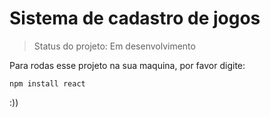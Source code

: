 <h1>Sistema de cadastro de jogos</h1>

>Status do projeto: Em desenvolvimento

Para rodas esse projeto na sua maquina, por favor digite:

```
npm install react
```

:))
